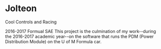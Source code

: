 # Jolteon
Cool Controls and Racing

2016-2017 Formual SAE
This project is the culmination of my work--during the 2016-2017 academic year--on the software that runs the PDM (Power Distribution Module)
on the U of M Formula car.
